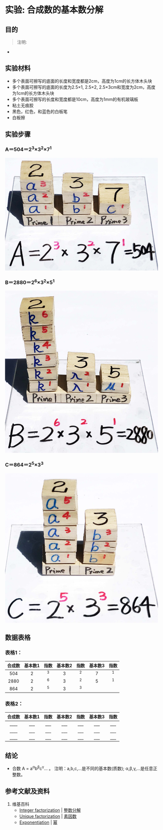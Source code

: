 # 实验: 合成数的基本数分解

## 目的

> 注明:
>  
- 

## 实验材料

- 多个表面可擦写的底面的长度和宽度都是2cm，高度为1cm的长方体木头块
- 多个表面可擦写的底面的长度为2.5×1, 2.5×2, 2.5×3cm和宽度为2cm，高度为1cm的长方体木头块
- 多个表面可擦写的长度和宽度都是10cm，高度为1mm的有机玻璃板
- 粘土无痕胶
- 黑色，红色，和蓝色的白板笔
- 白板擦

## 实验步骤

### A＝504＝2<sup>3</sup>×3<sup>2</sup>×7<sup>1</sup>

![](/images/数论/基本数和合成数/合成数的基本数分解/1a1.jpg)

### B＝2880＝2<sup>6</sup>×3<sup>2</sup>×5<sup>1</sup>

![](/images/数论/基本数和合成数/合成数的基本数分解/1a2.jpg)

### C＝864＝2<sup>5</sup>×3<sup>3</sup>

![](/images/数论/基本数和合成数/合成数的基本数分解/1a3.jpg)

## 数据表格

### 表格1：

|  合成数 |基本数1|    指数    |基本数2|     指数   |基本数3|     指数   |
| :----: | :--: | :--------: | :--: | :--------: | :--: | :--------: |
|  504   |   2  |<sup>3</sup>|   3  |<sup>2</sup>|   7  |<sup>1</sup>|
|  2880  |   2  |<sup>6</sup>|   3  |<sup>2</sup>|   5  |<sup>1</sup>|
|  864   |   2  |<sup>5</sup>|   3  |<sup>3</sup>|      |            |

### 表格2：

|  合成数 |基本数1|    指数    |基本数2|    指数   |基本数3|     指数   |
| :----: | :--: | :--------: | :--: | :--------: | :--: | :--------: |
|  ____  |  ___ |     ___    |  ___ |     ___    | ___  |     ___    |
|  ____  |  ___ |     ___    |  ___ |     ___    | ___  |     ___    |
|  ____  |  ___ |     ___    |  ___ |     ___    | ___  |     ___    |

## 结论

- 合数 A = a<sup>α</sup>b<sup>β</sup>c<sup>γ</sup>... 。 注明：a,b,c,...是不同的基本数(质数); α,β,γ,...是任意正整数。 

## 参考文献及资料

1. 维基百科
	- [Integer factorization](https://en.wikipedia.org/wiki/Integer_factorization) | [整数分解](https://zh.wikipedia.org/wiki/整数分解) 
	- [Unique factorization](https://en.wikipedia.org/wiki/Prime_number#Unique_factorization) | [素因数](https://zh.wikipedia.org/wiki/素因数) 
	- [Exponentiation](https://en.wikipedia.org/wiki/Exponentiation) | [幂](https://zh.wikipedia.org/wiki/幂) 




